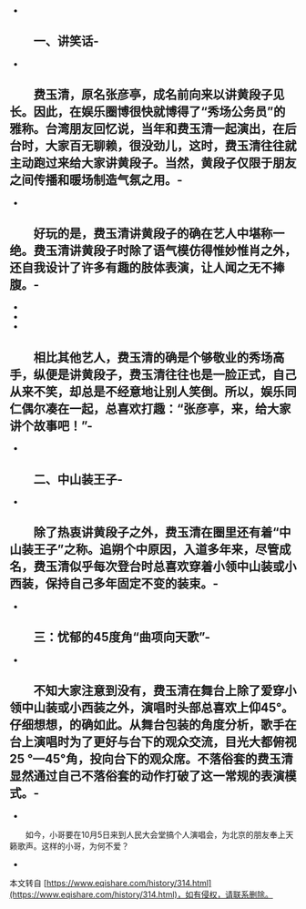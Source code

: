 -
　　一、讲笑话-
-
-
　　费玉清，原名张彦亭，成名前向来以讲黄段子见长。因此，在娱乐圈博很快就博得了“秀场公务员”的雅称。台湾朋友回忆说，当年和费玉清一起演出，在后台时，大家百无聊赖，很没劲儿，这时，费玉清往往就主动跑过来给大家讲黄段子。当然，黄段子仅限于朋友之间传播和暖场制造气氛之用。-
-
-
　　好玩的是，费玉清讲黄段子的确在艺人中堪称一绝。费玉清讲黄段子时除了语气模仿得惟妙惟肖之外，还自我设计了许多有趣的肢体表演，让人闻之无不捧腹。-
-
-
-
-
　　相比其他艺人，费玉清的确是个够敬业的秀场高手，纵便是讲黄段子，费玉清往往也是一脸正式，自己从来不笑，却总是不经意地让别人笑倒。所以，娱乐同仁偶尔凑在一起，总喜欢打趣：“张彦亭，来，给大家讲个故事吧！”-
-
-
　　二、中山装王子-
-
-
　　除了热衷讲黄段子之外，费玉清在圈里还有着“中山装王子”之称。追朔个中原因，入道多年来，尽管成名，费玉清似乎每次登台时总喜欢穿着小领中山装或小西装，保持自己多年固定不变的装束。-
-
-
　　三：忧郁的45度角“曲项向天歌”-
-
-
　　不知大家注意到没有，费玉清在舞台上除了爱穿小领中山装或小西装之外，演唱时头部总喜欢上仰45°。仔细想想，的确如此。从舞台包装的角度分析，歌手在台上演唱时为了更好与台下的观众交流，目光大都俯视25 °—45°角，投向台下的观众席。不落俗套的费玉清显然通过自己不落俗套的动作打破了这一常规的表演模式。-
-
-
　　如今，小哥要在10月5日来到人民大会堂搞个人演唱会，为北京的朋友奉上天籁歌声。这样的小哥，为何不爱？

-

本文转自 [https://www.eqishare.com/history/314.html](https://www.eqishare.com/history/314.html)，如有侵权，请联系删除。